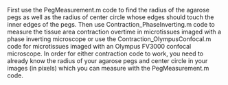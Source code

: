 First use the PegMeasurement.m code to find the radius of the agarose pegs as well as the radius of center circle whose edges should touch the inner edges of the pegs.
Then use Contraction_PhaseInverting.m code to measure the tissue area contraction overtime in microtissues imaged with a phase inverting microscope or use the Contraction_OlympusConfocal.m code for microtissues imaged with an Olympus FV3000 confocal microscope.
In order for either contraction code to work, you need to already know the radius of your agarose pegs and center circle in your images (in pixels) which you can measure with the PegMeasurement.m code.
